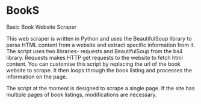 # BookS
Basic Book Website Scraper

This web scraper is written in Python and uses the BeautifulSoup library to parse HTML content from a website and extract specific information from it. 
The script uses two libraries- requests and BeautifulSoup from the bs4 library. Requests makes HTTP get requests to the website to fetch html content.
You can customise this script by replacing the url of the book website to scrape.
It then loops through the book listing and processes the information on the page.

The script at the moment is designed to scrape a single page. If the site has multiple pages of book listings, modifications are necessary.
